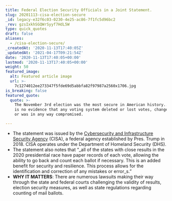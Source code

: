 ```yaml
---
title: Federal Election Security Officials in a Joint Statement.
slug: 20201113-cisa-election-secure
_id: legacy-e32f6c03-0230-4e25-ac86-7f1fc5d96bc2
_rev: gzsIxkhSGQWrSyyf7HdL5W
type: quick_quotes
draft: false
aliases:
  - /cisa-election-secure/
_createdAt: '2020-11-13T17:40:05Z'
_updatedAt: '2021-04-17T09:21:54Z'
date: '2020-11-13T17:40:05+00:00'
lastmod: '2020-11-13T17:40:05+00:00'
weight: 50
featured_image:
  alt: Featured article image
  url: >-
    7c1274012ee273347f5fde69d5abbfa82f97987a2560x1706.jpg
is_breaking: false
featured_quote:
  quote: >-
    The November 3rd election was the most secure in American history.... There
    is no evidence that any voting system deleted or lost votes, changed votes,
    or was in any way compromised.

---
```

* The statement was issued by the [Cybersecurity and Infrastructure Security Agency](https://www.cisa.gov/news/2020/11/12/joint-statement-elections-infrastructure-government-coordinating-council-election) (CISA), a federal agency established by Pres. Trump in 2018. CISA operates under the Department of Homeland Security (DHS).
* The statement also notes that “_all of the states with close results in the 2020 presidential race have paper records of each vote, allowing the ability to go back and count each ballot if necessary. This is an added benefit for security and resilience. This process allows for the identification and correction of any mistakes or error_s.”
* **WHY IT MATTERS**: There are numerous lawsuits making their way through the state and federal courts challenging the validity of results, election security measures, as well as state regulations regarding counting of mail ballots.